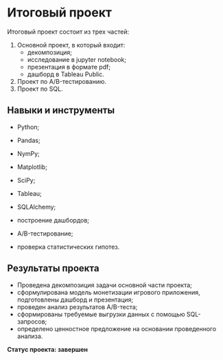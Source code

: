 # Итоговый проект

Итоговый проект состоит из трех частей:
1. Основной проект, в который входит:
	- декомпозиция;
	- исследование в jupyter notebook;
	- презентация в формате pdf;
	- дашборд в Tableau Public.
2. Проект по А/B-тестированию.
3. Проект по SQL.


## Навыки и инструменты
- Python;
- Pandas;
- NymPy;
- Matplotlib;
- SciPy;
- Tableau;
- SQLAlchemy;

- построение дашбордов;
- A/B-тестирование;
- проверка статистических гипотез.

## Результаты проекта
- Проведена декомпозиция задачи основной части проекта;
- сформулирована модель монетизации игрового приложения, подготовлены дашборд и презентация;
- проведен анализ результатов A/B-теста;
- сформированы требуемые выгрузки данных с помощью SQL-запросов;
- определено ценностное предложение на основании проведенного анализа.

**Статус проекта: завершен**



